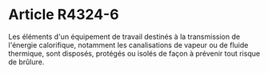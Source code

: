 # Article R4324-6

  
Les éléments d'un équipement de travail destinés à la transmission de l'énergie calorifique, notamment les canalisations de vapeur ou de fluide thermique, sont disposés, protégés ou isolés de façon à prévenir tout risque de brûlure.